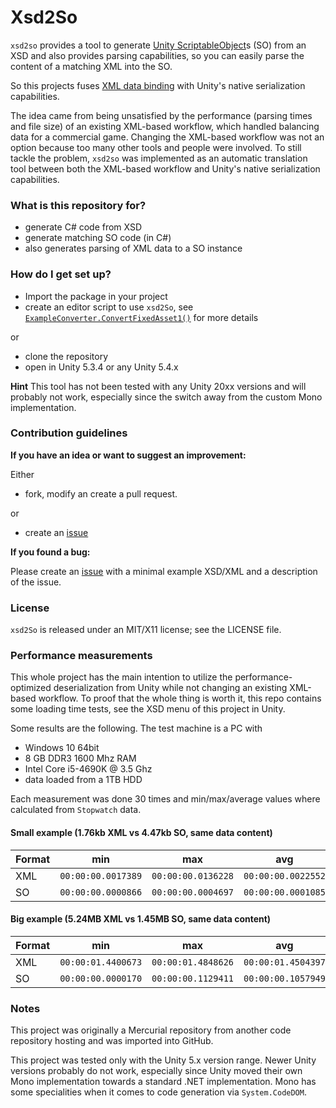# Xsd2So #

`xsd2so` provides a tool to generate [Unity ScriptableObject](http://docs.unity3d.com/Manual/class-ScriptableObject.html)s (SO) from an XSD and also provides parsing capabilities, so you can easily parse the content of a matching XML into the SO.

So this projects fuses [XML data binding](https://en.wikipedia.org/wiki/XML_data_binding) with Unity's native serialization capabilities.

The idea came from being unsatisfied by the performance (parsing times and file size) of an existing XML-based workflow, which handled balancing data for a commercial game. Changing the XML-based workflow was not an option because too many other tools and people were involved. To still tackle the problem, `xsd2so` was implemented as an automatic translation tool between both the XML-based workflow and Unity's native serialization capabilities.

### What is this repository for? ###

* generate C# code from XSD
* generate matching SO code (in C#)
* also generates parsing of XML data to a SO instance

### How do I get set up? ###

* Import the package in your project
* create an editor script to use `xsd2So`, see [`ExampleConverter.ConvertFixedAsset1()`](https://github.com/Myrtanim/xsd2so/blob/master/Assets/Example/Editor/ExampleConverter.cs) for more details

or

* clone the repository
* open in Unity 5.3.4 or any Unity 5.4.x

**Hint**
This tool has not been tested with any Unity 20xx versions and will probably not work, especially since the switch away from the custom Mono implementation.

### Contribution guidelines ###

**If you have an idea or want to suggest an improvement:**

Either

* fork, modify an create a pull request.

or

* create an [issue](https://github.com/Myrtanim/xsd2so/issues)

**If you found a bug:**

Please create an [issue](https://github.com/Myrtanim/xsd2so/issues) with a minimal example XSD/XML and a description of the issue.

### License ###

`xsd2So` is released under an MIT/X11 license; see the LICENSE file.

### Performance measurements ###
This whole project has the main intention to utilize the performance-optimized deserialization from Unity while not changing an existing XML-based workflow.
To proof that the whole thing is worth it, this repo contains some loading time tests, see the XSD menu of this project in Unity.

Some results are the following. The test machine is a PC with

* Windows 10 64bit
* 8 GB DDR3 1600 Mhz RAM
* Intel Core i5-4690K @ 3.5 Ghz
* data loaded from a 1TB HDD

Each measurement was done 30 times and min/max/average values where calculated from `Stopwatch` data.

#### Small example (1.76kb XML vs 4.47kb SO, same data content) #
| Format |        min         |         max        |        avg         |
| ------ | ------------------ | ------------------ | ------------------ |
| XML    | `00:00:00.0017389` | `00:00:00.0136228` | `00:00:00.0022552` |
| SO     | `00:00:00.0000866` | `00:00:00.0004697` | `00:00:00.0001085` |

#### Big example (5.24MB XML vs 1.45MB SO, same data content) #
| Format |        min         |         max        |        avg         |
| ------ | ------------------ | ------------------ | ------------------ |
| XML    | `00:00:01.4400673` | `00:00:01.4848626` | `00:00:01.4504397` |
| SO     | `00:00:00.0000170` | `00:00:00.1129411` | `00:00:00.1057949` |

### Notes

This project was originally a Mercurial repository from another code repository hosting and was imported into GitHub.

This project was tested only with the Unity 5.x version range. Newer Unity versions probably do not work, especially since Unity moved their own Mono implementation towards a standard .NET implementation. Mono has some specialities when it comes to code generation via `System.CodeDOM`.
